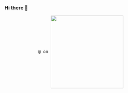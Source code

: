 ### Hi there 👋

<p align="center">
  <samp>
    @ on
    <img src="https://i.imgur.com/kdKhgx6.gif" width="240px" align="center">
  </samp>
</p>
